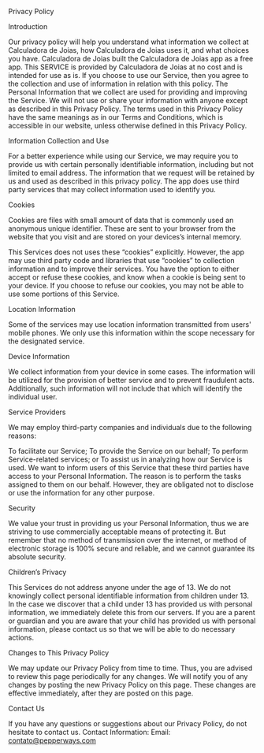 Privacy Policy

Introduction

Our privacy policy will help you understand what information we collect at Calculadora de Joias, how Calculadora de Joias uses it, and what choices you have. Calculadora de Joias built the Calculadora de Joias app as a free app. This SERVICE is provided by Calculadora de Joias at no cost and is intended for use as is. If you choose to use our Service, then you agree to the collection and use of information in relation with this policy. The Personal Information that we collect are used for providing and improving the Service. We will not use or share your information with anyone except as described in this Privacy Policy.
The terms used in this Privacy Policy have the same meanings as in our Terms and Conditions, which is accessible in our website, unless otherwise defined in this Privacy Policy.

Information Collection and Use

For a better experience while using our Service, we may require you to provide us with certain personally identifiable information, including but not limited to email address. The information that we request will be retained by us and used as described in this privacy policy.
The app does use third party services that may collect information used to identify you.

Cookies

Cookies are files with small amount of data that is commonly used an anonymous unique identifier. These are sent to your browser from the website that you visit and are stored on your devices’s internal memory.

This Services does not uses these “cookies” explicitly. However, the app may use third party code and libraries that use “cookies” to collection information and to improve their services. You have the option to either accept or refuse these cookies, and know when a cookie is being sent to your device. If you choose to refuse our cookies, you may not be able to use some portions of this Service.

Location Information

Some of the services may use location information transmitted from users' mobile phones. We only use this information within the scope necessary for the designated service.

Device Information

We collect information from your device in some cases. The information will be utilized for the provision of better service and to prevent fraudulent acts. Additionally, such information will not include that which will identify the individual user.

Service Providers

We may employ third-party companies and individuals due to the following reasons:

To facilitate our Service;
To provide the Service on our behalf;
To perform Service-related services; or
To assist us in analyzing how our Service is used.
We want to inform users of this Service that these third parties have access to your Personal Information. The reason is to perform the tasks assigned to them on our behalf. However, they are obligated not to disclose or use the information for any other purpose.

Security

We value your trust in providing us your Personal Information, thus we are striving to use commercially acceptable means of protecting it. But remember that no method of transmission over the internet, or method of electronic storage is 100% secure and reliable, and we cannot guarantee its absolute security.

Children’s Privacy

This Services do not address anyone under the age of 13. We do not knowingly collect personal identifiable information from children under 13. In the case we discover that a child under 13 has provided us with personal information, we immediately delete this from our servers. If you are a parent or guardian and you are aware that your child has provided us with personal information, please contact us so that we will be able to do necessary actions.

Changes to This Privacy Policy

We may update our Privacy Policy from time to time. Thus, you are advised to review this page periodically for any changes. We will notify you of any changes by posting the new Privacy Policy on this page. These changes are effective immediately, after they are posted on this page.

Contact Us

If you have any questions or suggestions about our Privacy Policy, do not hesitate to contact us.
Contact Information:
Email: contato@pepperways.com
